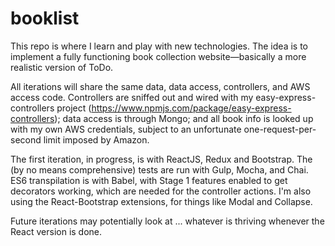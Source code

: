 # booklist

This repo is where I learn and play with new technologies.  The idea is to implement a fully functioning book collection website—basically a more realistic 
version of ToDo. 

All iterations will share the same data, data access, controllers, and AWS access code.  Controllers are sniffed out and wired with my easy-express-controllers 
project (https://www.npmjs.com/package/easy-express-controllers); data access is through Mongo; and all book info is looked up with my own AWS credentials, 
subject to an unfortunate one-request-per-second limit imposed by Amazon.

The first iteration, in progress, is with ReactJS, Redux and Bootstrap.  The (by no means comprehensive) tests are run with Gulp, Mocha, and Chai.  ES6
transpilation is with Babel, with Stage 1 features enabled to get decorators working, which are needed for the controller actions.  I'm also using the React-Bootstrap
extensions, for things like Modal and Collapse.

Future iterations may potentially look at ... whatever is thriving whenever the React version is done.
